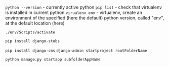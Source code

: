 `python --version` - currently active python
`pip list` - check that virtualenv is installed in current python
`virualenv env` - virtualenv, create an environment of the specified (here the default) python version, called "env", at the default location (here)

`./env/Scripts/activate`

`pip install django-stubs`

`pip install django-cms`
`django-admin startproject rootFolderName`

`python manage.py startapp subfolderAppName`
